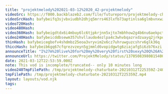 ```yaml
---
title: "projektmelody%202021-03-12%2020_42-projektmelody"
videoSrc: https://f000.backblazeb2.com/file/futureporn/projektmelody-chaturbate-2021-03-12.mp4
videoSrcHash: bafybeifq3sjvbxiudbh2dhjq5mrrs463lxfb73aptinlsa6glmbvnxwznm
video720Hash: 
video480Hash: 
video360Hash: bafybeigdtdx6i4mbuy6lc6tjpkrjnn5xjto7mbhhow2g4b6nu6aekpctgu
video240Hash: bafybeicddbsewm357shvllaudo4ezlpa4c3whvbqazrxdzuayq2jrkpdea?filename=projektmelody-chaturbate-20210312T225359Z-240p.mp4
thinHash: bafybeicegbofv4shdmbz25eoa3vryvim2x6cz7uhruwguzcshrv6glk36q
thiccHash: bafybeib6gq67cfqrezvzeyn5gjmmld6vopidgwtg6ziajafg5i6zb76xzi
announceTitle: "I%27m%20live%20for%20my%20very%20first%20sexy%20Q%26A%21%21"
announceUrl: https://twitter.com/ProjektMelody/status/1370508398081540098
date: 2021-03-12T22:53:59.000Z
note: This vod is incomplete/truncated-- only 10 minutes long
video240TmpFilePath: /tmp/projektmelody-chaturbate-20210312T225359Z-240p.mp4
tmpFilePath: /tmp/projektmelody-chaturbate-20210312T225359Z.mp4
layout: layouts/vod.njk
tags:
---
```

